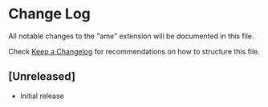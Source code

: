 # Change Log

All notable changes to the "ame" extension will be documented in this file.

Check [Keep a Changelog](http://keepachangelog.com/) for recommendations on how to structure this file.

## [Unreleased]

- Initial release